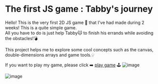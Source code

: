 # The first JS game : Tabby's journey


Hello! This is the very first 2D JS game 👾 that  I've had made during 2 weeks!
This is a quite simple game.  
All you have to do is just help Tabby🐱 to finish his errands while avoiding the obstacles!💣

This project helps me to explore some cool concepts such as the canvas, double-dimensions arrays and game tools.💡

If you want to play my game, please click ➡️
[play game](https://yooyoo56.github.io/index.html) 🕹
![image](https://user-images.githubusercontent.com/76490406/141655765-ddb908b0-1369-47e6-8716-da3fea579315.png)

![image](https://user-images.githubusercontent.com/76490406/141655777-d0897883-0ccb-44bf-b566-3260ab030d31.png)
